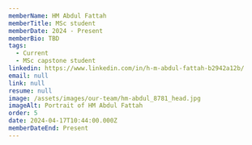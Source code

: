 ```yaml
---
memberName: HM Abdul Fattah
memberTitle: MSc student
memberDate: 2024 - Present
memberBio: TBD
tags:
  - Current
  - MSc capstone student
linkedin: https://www.linkedin.com/in/h-m-abdul-fattah-b2942a12b/
email: null
link: null
resume: null
image: /assets/images/our-team/hm-abdul_8781_head.jpg
imageAlt: Portrait of HM Abdul Fattah
order: 5
date: 2024-04-17T10:44:00.000Z
memberDateEnd: Present
---
```

